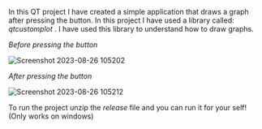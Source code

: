 In this QT project I have created a simple application that draws a graph after pressing the button. In this project I have used a library called: *qtcustomplot* . I have used this library to understand how to draw graphs.

*Before pressing the button*

![Screenshot 2023-08-26 105202](https://github.com/DanMint/QT_Projects/assets/67702241/aa11f1c7-4d8c-40f1-b219-a54862cd2680)

*After pressing the button*

![Screenshot 2023-08-26 105212](https://github.com/DanMint/QT_Projects/assets/67702241/9a05c7ff-e309-41e7-8a1a-bbfe5df3319a)


To run the project unzip the *release* file and you can run it for your self! (Only works on windows)
